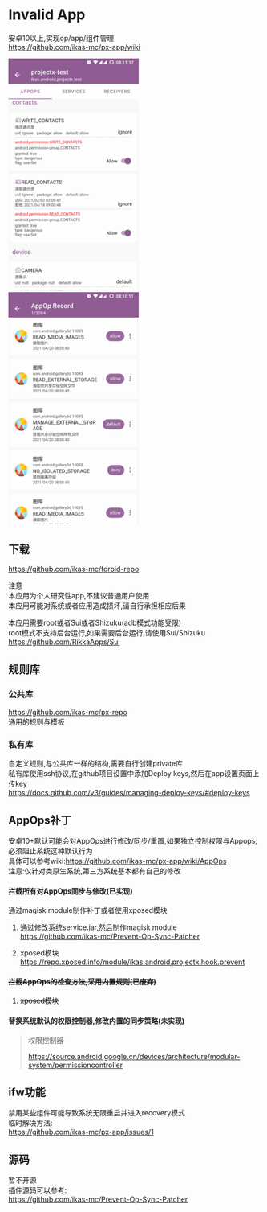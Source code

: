 # Invalid App

安卓10以上,实现op/app/组件管理  
https://github.com/ikas-mc/px-app/wiki

<img src="https://raw.githubusercontent.com/ikas-mc/px-app/main/docs/screenshots/appops.png" width=260 > <img src="https://raw.githubusercontent.com/ikas-mc/px-app/main/docs/screenshots/record.png" width=260 >


## 下载
https://github.com/ikas-mc/fdroid-repo

注意  
本应用为个人研究性app,不建议普通用户使用  
本应用可能对系统或者应用造成损坏,请自行承担相应后果

本应用需要root或者Sui或者Shizuku(adb模式功能受限)  
root模式不支持后台运行,如果需要后台运行,请使用Sui/Shizuku  
https://github.com/RikkaApps/Sui


## 规则库

### 公共库
https://github.com/ikas-mc/px-repo  
通用的规则与模板

### 私有库
自定义规则,与公共库一样的结构,需要自行创建private库  
私有库使用ssh协议,在github项目设置中添加Deploy keys,然后在app设置页面上传key  
https://docs.github.com/v3/guides/managing-deploy-keys/#deploy-keys


## AppOps补丁
安卓10+默认可能会对AppOps进行修改/同步/重置,如果独立控制权限与Appops,必须阻止系统这种默认行为  
具体可以参考wiki:https://github.com/ikas-mc/px-app/wiki/AppOps   
注意:仅针对类原生系统,第三方系统基本都有自己的修改  

#### 拦截所有对AppOps同步与修改(已实现)
通过magisk module制作补丁或者使用xposed模块  

1. 通过修改系统service.jar,然后制作magisk module  
https://github.com/ikas-mc/Prevent-Op-Sync-Patcher

2. xposed模块  
https://repo.xposed.info/module/ikas.android.projectx.hook.prevent


#### ~~拦截AppOps的检查方法,采用内置规则(已废弃)~~
1. ~~xposed模块~~

#### 替换系统默认的权限控制器,修改内置的同步策略(未实现)

> 权限控制器
>
> https://source.android.google.cn/devices/architecture/modular-system/permissioncontroller

## ifw功能
禁用某些组件可能导致系统无限重启并进入recovery模式  
临时解决方法:  
https://github.com/ikas-mc/px-app/issues/1

## 源码
暂不开源  
插件源码可以参考:  
https://github.com/ikas-mc/Prevent-Op-Sync-Patcher
